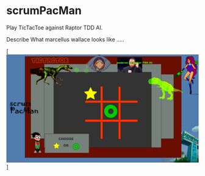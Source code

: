 # scrumPacMan

Play TicTacToe against Raptor TDD AI.

Describe What marcellus wallace looks like .....

[![herbie nichols the third world... ](https://raw.githubusercontent.com/rgarro/scrumPacMan/main/preview.png)]
